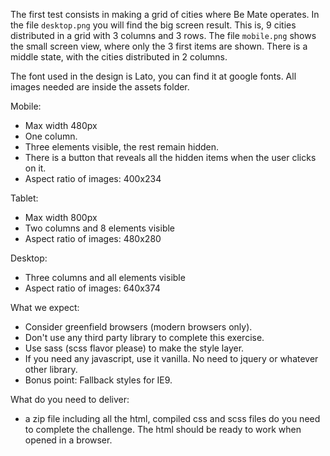 The first test consists in making a grid of cities where Be Mate operates. In the file `desktop.png` you will find the big screen result. This is, 9 cities distributed in a grid with 3 columns and 3 rows. The file `mobile.png` shows the small screen view, where only the 3 first items are shown. There is a middle state, with the cities distributed in 2 columns.

The font used in the design is Lato, you can find it at google fonts. All images needed are inside the assets folder.

Mobile:
  - Max width 480px
  - One column.
  - Three elements visible, the rest remain hidden.
  - There is a button that reveals all the hidden items when the user clicks on it.
  - Aspect ratio of images: 400x234

Tablet:
  - Max width 800px
  - Two columns and 8 elements visible
  - Aspect ratio of images: 480x280

Desktop:
  - Three columns and all elements visible
  - Aspect ratio of images: 640x374

What we expect:
  - Consider greenfield browsers (modern browsers only).
  - Don't use any third party library to complete this exercise.
  - Use sass (scss flavor please) to make the style layer.
  - If you need any javascript, use it vanilla. No need to jquery or whatever other library.
  - Bonus point: Fallback styles for IE9.

What do you need to deliver:
  - a zip file including all the html, compiled css and scss files do you need to complete the challenge. The html should be ready to work when opened in a browser.
